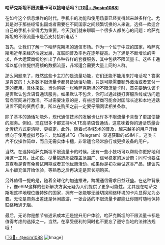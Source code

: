 **哈萨克斯坦不限流量卡可以接电话吗？[[TG💪+ @esim1088](https://t.me/s/esim1088)]**

在如今这个信息爆炸的时代，手机卡的功能和使用场景已经变得越来越多样化。尤其是对于那些经常出国或者需要在不同国家之间频繁切换的人来说，选择一款适合自己的手机卡显得尤为重要。今天我们就来聊聊一个很多人都关心的问题：哈萨克斯坦的不限流量卡是否支持接听电话？

首先，让我们了解一下哈萨克斯坦的通信市场。作为一个位于中亚的国家，哈萨克斯坦近年来经济快速发展，互联网普及率也在逐年提高。为了满足不断增长的需求，各大运营商纷纷推出了各种各样的套餐服务，其中包括不限流量卡。这些卡通常以低价位提供高额的数据流量，非常适合需要大量上网的人群。

那么问题来了，既然这些卡主打的是流量功能，它们还能不能用来打电话呢？答案是肯定的！大多数不限流量卡都具备通话功能，只是可能需要额外激活或者支付一定的费用。具体来说，当你购买一张哈萨克斯坦的不限流量卡时，首先要确认该卡是否默认包含语音通话服务。如果默认不包含，你可以通过拨打客服热线或访问运营商官网进行激活。不过需要注意的是，有些运营商可能会对国际长途和本地通话设置不同的资费标准，所以在购买之前一定要仔细阅读相关条款。

除了基本的通话功能外，现代通信技术的发展也让许多不限流量卡具备了更加便捷的服务。例如，现在很多卡都支持VoLTE高清语音通话，这意味着你的通话质量会比传统方式更清晰、更稳定。此外，随着eSIM技术的普及，越来越多的用户开始倾向于使用虚拟号码卡，比如通过TG（Telegram）渠道获取的eSIM卡。这类卡片不仅操作简单，而且无需实体卡槽，非常适合经常旅行或更换设备的用户。

当然，在选择哈萨克斯坦不限流量卡的时候，还有一些小技巧可以帮助你更好地利用这一工具。比如说，尽量挑选那些覆盖范围广、信号稳定的运营商；同时也要注意查看是否有免费试用期或者其他优惠活动。如果你是初次尝试这类产品，建议先从小额充值开始体验，等熟悉之后再决定是否长期购买。

另外值得一提的是，随着全球化的加速推进，跨境通信需求日益旺盛。在这种背景下，像eSIM这样的创新解决方案无疑为人们提供了更多可能性。尤其是在哈萨克斯坦这样地理位置特殊的国家，拥有一张能够无缝切换网络环境的卡片显得尤为必要。无论是商务出差还是休闲旅游，一张合适的不限流量卡都能让你随时随地保持联络畅通无阻。

最后，无论你是想节省通讯成本还是提升用户体验，哈萨克斯坦的不限流量卡都是值得考虑的选择之一。当然，在享受便利的同时也不要忘了遵守当地的法律法规哦！

[[TG💪+ @esim1088](https://t.me/s/esim1088) ![Image](https://i.postimg.cc/4NQfJmqS/Snipaste-2025-05-13-00-14-12.png)]